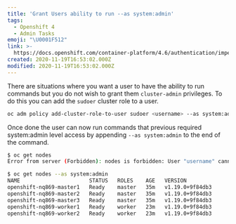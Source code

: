 ```yaml
---
title: 'Grant Users ability to run --as system:admin'
tags:
  - Openshift 4
  - Admin Tasks
emoji: "\U0001F512"
link: >-
  https://docs.openshift.com/container-platform/4.6/authentication/impersonating-system-admin.html
created: 2020-11-19T16:53:02.000Z
modified: 2020-11-19T16:53:02.000Z
---
```


There are situations where you want a user to have the ability to run commands but you do not wish to grant them `cluster-admin` privileges. To do this you can add the `sudoer` cluster role to a user.

```bash
oc adm policy add-cluster-role-to-user sudoer <username> --as system:admin
```

Once done the user can now run commands that previous required system:admin level access by appending `--as system:admin` to the end of the command.

```bash
$ oc get nodes
Error from server (Forbidden): nodes is forbidden: User "username" cannot list resource "nodes" in API group "" at the cluster scope

$ oc get nodes --as system:admin
NAME                      STATUS   ROLES    AGE   VERSION
openshift-nq869-master1   Ready    master   35m   v1.19.0+9f84db3
openshift-nq869-master2   Ready    master   35m   v1.19.0+9f84db3
openshift-nq869-master3   Ready    master   35m   v1.19.0+9f84db3
openshift-nq869-worker1   Ready    worker   23m   v1.19.0+9f84db3
openshift-nq869-worker2   Ready    worker   23m   v1.19.0+9f84db3
```
